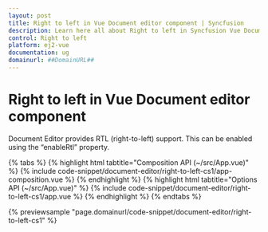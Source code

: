 ```yaml
---
layout: post
title: Right to left in Vue Document editor component | Syncfusion
description: Learn here all about Right to left in Syncfusion Vue Document editor component of Syncfusion Essential JS 2 and more.
control: Right to left 
platform: ej2-vue
documentation: ug
domainurl: ##DomainURL##
---
```


# Right to left in Vue Document editor component

Document Editor provides RTL (right-to-left) support. This can be enabled using the “enableRtl” property.

{% tabs %}
{% highlight html tabtitle="Composition API (~/src/App.vue)" %}
{% include code-snippet/document-editor/right-to-left-cs1/app-composition.vue %}
{% endhighlight %}
{% highlight html tabtitle="Options API (~/src/App.vue)" %}
{% include code-snippet/document-editor/right-to-left-cs1/app.vue %}
{% endhighlight %}
{% endtabs %}
        
{% previewsample "page.domainurl/code-snippet/document-editor/right-to-left-cs1" %}